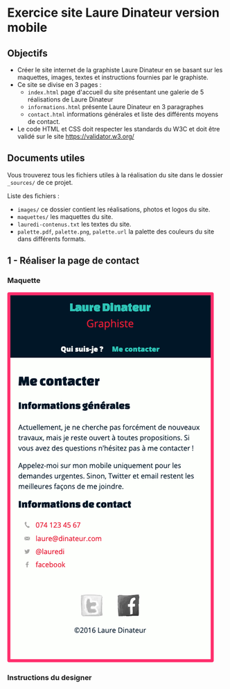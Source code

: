 # Exercice site Laure Dinateur version mobile

## Objectifs

* Créer le site internet de la graphiste Laure Dinateur en se basant sur les 
  maquettes, images, textes et instructions fournies par le graphiste.
* Ce site se divise en 3 pages :
    * `index.html` page d'accueil du site présentant une galerie de 5
      réalisations de Laure Dinateur
    * `informations.html` présente Laure Dinateur en 3 paragraphes
    * `contact.html` informations générales et liste des différents moyens
      de contact.
* Le code HTML et CSS doit respecter les standards du W3C et doit être validé
  sur le site https://validator.w3.org/

## Documents utiles

Vous trouverez tous les fichiers utiles à la réalisation du site dans le dossier `_sources/` de ce projet.

Liste des fichiers :
* `images/` ce dossier contient les réalisations, photos et logos du site.
* `maquettes/` les maquettes du site.
* `lauredi-contenus.txt` les textes du site.
* `palette.pdf`, `palette.png`, `palette.url` la palette des couleurs du site
  dans différents formats.

## 1 - Réaliser la page de contact

### Maquette
![Maquette de la page Me contacter](_sources/maquettes/me-contacter.png)

### Instructions du designer



